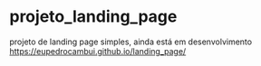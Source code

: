 # projeto_landing_page
 projeto de landing page simples, ainda está em desenvolvimento
 https://eupedrocambui.github.io/landing_page/
